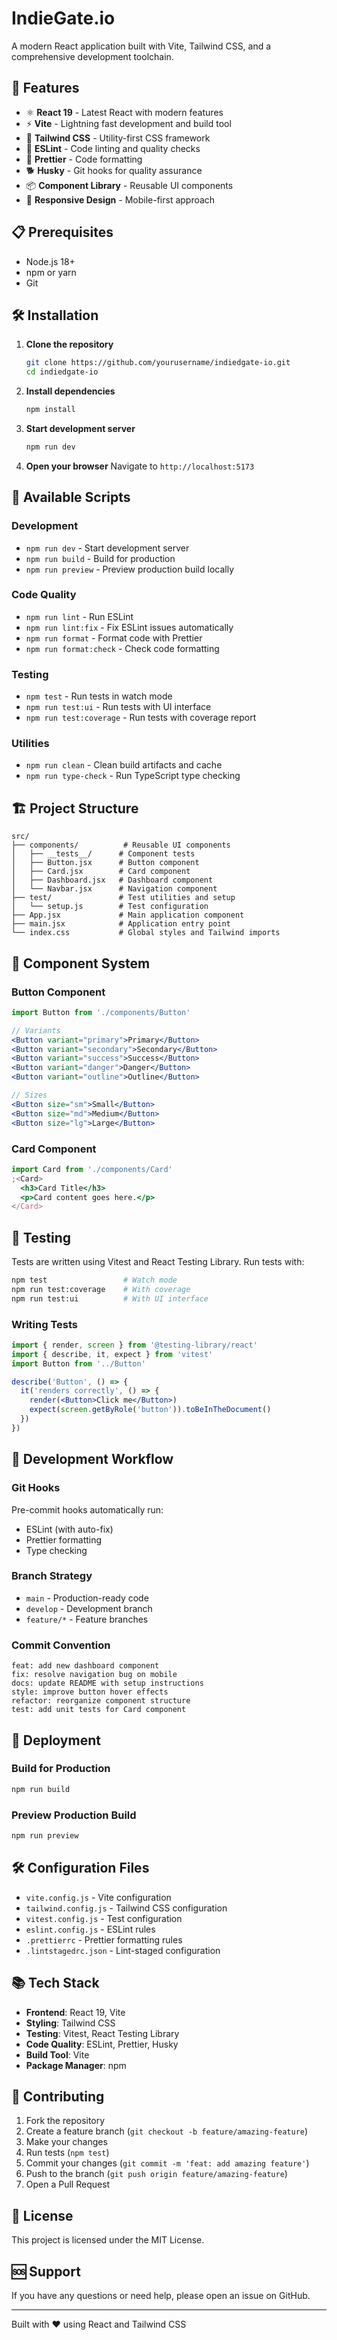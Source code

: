 # IndieGate.io

A modern React application built with Vite, Tailwind CSS, and a comprehensive development toolchain.

## 🚀 Features

- ⚛️ **React 19** - Latest React with modern features
- ⚡ **Vite** - Lightning fast development and build tool
- 🎨 **Tailwind CSS** - Utility-first CSS framework
- 📏 **ESLint** - Code linting and quality checks
- 💅 **Prettier** - Code formatting
- 🐕 **Husky** - Git hooks for quality assurance
- 📦 **Component Library** - Reusable UI components
- 📱 **Responsive Design** - Mobile-first approach

## 📋 Prerequisites

- Node.js 18+
- npm or yarn
- Git

## 🛠️ Installation

1. **Clone the repository**

   ```bash
   git clone https://github.com/yourusername/indiedgate-io.git
   cd indiedgate-io
   ```

2. **Install dependencies**

   ```bash
   npm install
   ```

3. **Start development server**

   ```bash
   npm run dev
   ```

4. **Open your browser**
   Navigate to `http://localhost:5173`

## 📜 Available Scripts

### Development

- `npm run dev` - Start development server
- `npm run build` - Build for production
- `npm run preview` - Preview production build locally

### Code Quality

- `npm run lint` - Run ESLint
- `npm run lint:fix` - Fix ESLint issues automatically
- `npm run format` - Format code with Prettier
- `npm run format:check` - Check code formatting

### Testing

- `npm test` - Run tests in watch mode
- `npm run test:ui` - Run tests with UI interface
- `npm run test:coverage` - Run tests with coverage report

### Utilities

- `npm run clean` - Clean build artifacts and cache
- `npm run type-check` - Run TypeScript type checking

## 🏗️ Project Structure

```
src/
├── components/          # Reusable UI components
│   ├── __tests__/      # Component tests
│   ├── Button.jsx      # Button component
│   ├── Card.jsx        # Card component
│   ├── Dashboard.jsx   # Dashboard component
│   └── Navbar.jsx      # Navigation component
├── test/               # Test utilities and setup
│   └── setup.js        # Test configuration
├── App.jsx             # Main application component
├── main.jsx            # Application entry point
└── index.css           # Global styles and Tailwind imports
```

## 🎨 Component System

### Button Component

```jsx
import Button from './components/Button'

// Variants
<Button variant="primary">Primary</Button>
<Button variant="secondary">Secondary</Button>
<Button variant="success">Success</Button>
<Button variant="danger">Danger</Button>
<Button variant="outline">Outline</Button>

// Sizes
<Button size="sm">Small</Button>
<Button size="md">Medium</Button>
<Button size="lg">Large</Button>
```

### Card Component

```jsx
import Card from './components/Card'
;<Card>
  <h3>Card Title</h3>
  <p>Card content goes here.</p>
</Card>
```

## 🧪 Testing

Tests are written using Vitest and React Testing Library. Run tests with:

```bash
npm test                 # Watch mode
npm run test:coverage    # With coverage
npm run test:ui          # With UI interface
```

### Writing Tests

```jsx
import { render, screen } from '@testing-library/react'
import { describe, it, expect } from 'vitest'
import Button from '../Button'

describe('Button', () => {
  it('renders correctly', () => {
    render(<Button>Click me</Button>)
    expect(screen.getByRole('button')).toBeInTheDocument()
  })
})
```

## 🔧 Development Workflow

### Git Hooks

Pre-commit hooks automatically run:

- ESLint (with auto-fix)
- Prettier formatting
- Type checking

### Branch Strategy

- `main` - Production-ready code
- `develop` - Development branch
- `feature/*` - Feature branches

### Commit Convention

```
feat: add new dashboard component
fix: resolve navigation bug on mobile
docs: update README with setup instructions
style: improve button hover effects
refactor: reorganize component structure
test: add unit tests for Card component
```

## 🚀 Deployment

### Build for Production

```bash
npm run build
```

### Preview Production Build

```bash
npm run preview
```

## 🛠️ Configuration Files

- `vite.config.js` - Vite configuration
- `tailwind.config.js` - Tailwind CSS configuration
- `vitest.config.js` - Test configuration
- `eslint.config.js` - ESLint rules
- `.prettierrc` - Prettier formatting rules
- `.lintstagedrc.json` - Lint-staged configuration

## 📚 Tech Stack

- **Frontend**: React 19, Vite
- **Styling**: Tailwind CSS
- **Testing**: Vitest, React Testing Library
- **Code Quality**: ESLint, Prettier, Husky
- **Build Tool**: Vite
- **Package Manager**: npm

## 🤝 Contributing

1. Fork the repository
2. Create a feature branch (`git checkout -b feature/amazing-feature`)
3. Make your changes
4. Run tests (`npm test`)
5. Commit your changes (`git commit -m 'feat: add amazing feature'`)
6. Push to the branch (`git push origin feature/amazing-feature`)
7. Open a Pull Request

## 📄 License

This project is licensed under the MIT License.

## 🆘 Support

If you have any questions or need help, please open an issue on GitHub.

---

Built with ❤️ using React and Tailwind CSS
